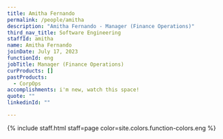 ```yaml
---
title: Amitha Fernando
permalink: /people/amitha
description: "Amitha Fernando - Manager (Finance Operations)"
third_nav_title: Software Engineering
staffId: amitha
name: Amitha Fernando
joinDate: July 17, 2023
functionId: eng
jobTitle: Manager (Finance Operations)
curProducts: []
pastProducts:
  - CorpOps
accomplishments: i'm new, watch this space!
quote: ""
linkedinId: ""

---
```


{% include staff.html staff=page color=site.colors.function-colors.eng %}
